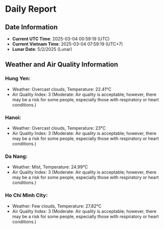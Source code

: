# Daily Report
## Date Information
- **Current UTC Time**: 2025-03-04 00:59:19 (UTC)
- **Current Vietnam Time**: 2025-03-04 07:59:19 (UTC+7)
- **Lunar Date**: 5/2/2025 (Lunar)

## Weather and Air Quality Information

### Hung Yen:
- Weather: Overcast clouds, Temperature: 22.41°C
- Air Quality Index: 3 (Moderate: Air quality is acceptable; however, there may be a risk for some people, especially those with respiratory or heart conditions.)

### Hanoi:
- Weather: Overcast clouds, Temperature: 23°C
- Air Quality Index: 3 (Moderate: Air quality is acceptable; however, there may be a risk for some people, especially those with respiratory or heart conditions.)

### Da Nang:
- Weather: Mist, Temperature: 24.99°C
- Air Quality Index: 3 (Moderate: Air quality is acceptable; however, there may be a risk for some people, especially those with respiratory or heart conditions.)

### Ho Chi Minh City:
- Weather: Few clouds, Temperature: 27.82°C
- Air Quality Index: 3 (Moderate: Air quality is acceptable; however, there may be a risk for some people, especially those with respiratory or heart conditions.)
